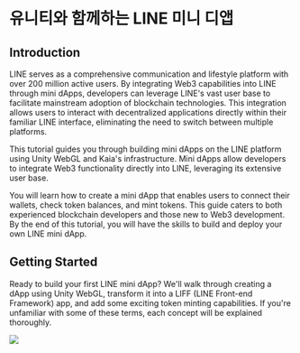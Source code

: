 # 유니티와 함께하는 LINE 미니 디앱

## Introduction

LINE serves as a comprehensive communication and lifestyle platform with over 200 million active users. By integrating Web3 capabilities into LINE through mini dApps, developers can leverage LINE's vast user base to facilitate mainstream adoption of blockchain technologies. This integration allows users to interact with decentralized applications directly within their familiar LINE interface, eliminating the need to switch between multiple platforms.

This tutorial guides you through building mini dApps on the LINE platform using Unity WebGL and Kaia's infrastructure. Mini dApps allow developers to integrate Web3 functionality directly into LINE, leveraging its extensive user base.

You will learn how to create a mini dApp that enables users to connect their wallets, check token balances, and mint tokens. This guide caters to both experienced blockchain developers and those new to Web3 development. By the end of this tutorial, you will have the skills to build and deploy your own LINE mini dApp.

## Getting Started

Ready to build your first LINE mini dApp? We'll walk through creating a dApp using Unity WebGL, transform it into a LIFF (LINE Front-end Framework) app, and add some exciting token minting capabilities. If you're unfamiliar with some of these terms, each concept will be explained thoroughly.

![](/img/minidapps/unity-minidapp/unity-minidapp-banner.png)
